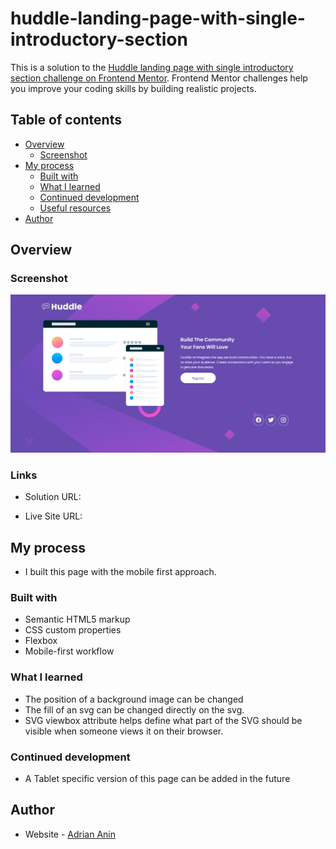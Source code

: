 # huddle-landing-page-with-single-introductory-section

This is a solution to the [Huddle landing page with single introductory section challenge on Frontend Mentor](https://www.frontendmentor.io/challenges/huddle-landing-page-with-a-single-introductory-section-B_2Wvxgi0). Frontend Mentor challenges help you improve your coding skills by building realistic projects.

## Table of contents

- [Overview](#overview)
  - [Screenshot](#screenshot)
- [My process](#my-process)
  - [Built with](#built-with)
  - [What I learned](#what-i-learned)
  - [Continued development](#continued-development)
  - [Useful resources](#useful-resources)
- [Author](#author)

## Overview

### Screenshot

![](/images/Screenshot.png)

### Links

- Solution URL: [](https://adriananin.github.io/huddle-landing-page-with-single-introductory-section/)

- Live Site URL: [](https://adriananin.github.io/huddle-landing-page-with-single-introductory-section/)

## My process

- I built this page with the mobile first approach.

### Built with

- Semantic HTML5 markup
- CSS custom properties
- Flexbox
- Mobile-first workflow

### What I learned

- The position of a background image can be changed
- The fill of an svg can be changed directly on the svg.
- SVG viewbox attribute helps define what part of the SVG should be visible when someone views it on their browser.

### Continued development

- A Tablet specific version of this page can be added in the future

## Author

- Website - [Adrian Anin](https://adriananin.github.io/anin-blog-odyssey/)
